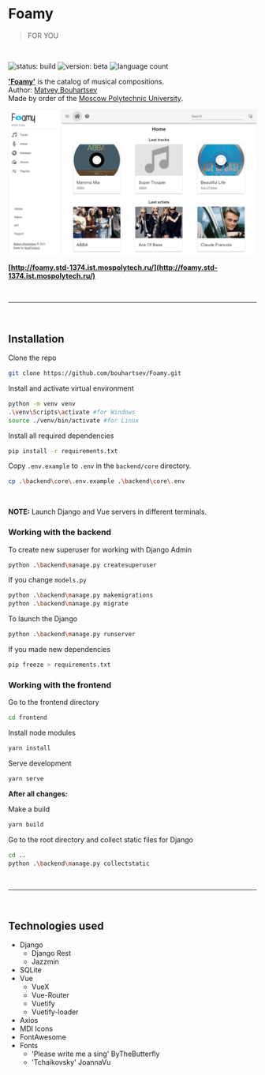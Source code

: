 # Foamy
> FOR YOU

<br/>

![status: build](https://img.shields.io/badge/status-build-red)  ![version: beta](https://img.shields.io/badge/version-beta-brightgreen)  ![language count](https://img.shields.io/github/languages/count/bouhartsev/Foamy)

**['Foamy'](http://foamy.std-1374.ist.mospolytech.ru/)** is the сatalog of musical compositions.  
Author: [Matvey Bouhartsev](//bouhartsev.top)  
Made by order of the [Moscow Polytechnic University](//mospolytech.ru).

![Foamy screenshot](_docs/Screenshot.png)

**[http://foamy.std-1374.ist.mospolytech.ru/](http://foamy.std-1374.ist.mospolytech.ru/)**

<br/>

____

<br/>

## Installation

Clone the repo
```bash
git clone https://github.com/bouhartsev/Foamy.git
```

Install and activate virtual environment
```bash
python -m venv venv
.\venv\Scripts\activate #for Windows
source ./venv/bin/activate #for Linux
```

Install all required dependencies
```bash
pip install -r requirements.txt
```

Copy `.env.example` to `.env` in the `backend/core` directory.
```bash
cp .\backend\core\.env.example .\backend\core\.env
```

<br/>

**NOTE:** Launch Django and Vue servers in different terminals. 


### Working with the backend

To create new superuser for working with Django Admin
```bash
python .\backend\manage.py createsuperuser
```

If you change `models.py`
```bash
python .\backend\manage.py makemigrations
python .\backend\manage.py migrate
```

To launch the Django
```bash
python .\backend\manage.py runserver
```

If you made new dependencies 
```bash
pip freeze > requirements.txt
```


### Working with the frontend

Go to the frontend directory
```bash
cd frontend
```

Install node modules
```bash
yarn install
```

Serve development
```bash
yarn serve
```

**After all changes:**

Make a build
```bash
yarn build
```

Go to the root directory and collect static files for Django
```bash
cd ..
python .\backend\manage.py collectstatic
```

<br/>

____

<br/>

## Technologies used

- Django
    - Django Rest
    - Jazzmin
- SQLite
- Vue
    - VueX
    - Vue-Router
    - Vuetify
    - Vuetify-loader
- Axios
- MDI Icons
- FontAwesome
- Fonts
    - 'Please write me a sing' ByTheButterfly
    - 'Tchaikovsky' JoannaVu


